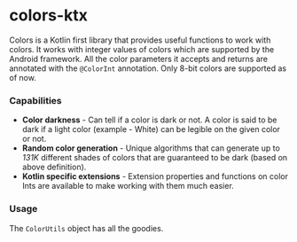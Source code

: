 # colors-ktx
Colors is a Kotlin first library that provides useful functions to work with colors. It works with integer values of colors which are supported by the Android framework. All the color parameters it accepts and returns are annotated with the `@ColorInt` annotation. Only 8-bit colors are supported as of now.

### Capabilities
- __Color darkness__ - Can tell if a color is dark or not. A color is said to be dark if a light color (example - White) can be legible on the given color or not.
- __Random color generation__ - Unique algorithms that can generate up to _131K_ different shades of colors that are guaranteed to be dark (based on above definition).
- __Kotlin specific extensions__ - Extension properties and functions on color Ints are available to make working with them much easier.

### Usage
The `ColorUtils` object has all the goodies.